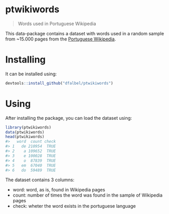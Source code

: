 
<!-- README.md is generated from README.Rmd. Please edit that file -->
ptwikiwords
===========

> Words used in Portuguese Wikipedia

This data-package contains a dataset with words used in a random sample from ~15.000 pages from the [Portuguese Wikipedia](https://pt.wikipedia.org/).

Installing
==========

It can be installed using:

``` r
devtools::install_github("dfalbel/ptwikiwords")
```

Using
=====

After installing the package, you can load the dataset using:

``` r
library(ptwikiwords)
data(ptwikiwords)
head(ptwikiwords)
#>   word  count check
#> 1   de 210954  TRUE
#> 2    a 109652  TRUE
#> 3    e 100028  TRUE
#> 4    o  87839  TRUE
#> 5   em  67040  TRUE
#> 6   do  59489  TRUE
```

The dataset contains 3 columns:

-   word: word, as is, found in Wikipedia pages
-   count: number of times the word was found in the sample of Wikipedia pages
-   check: wheter the word exists in the portuguese language

